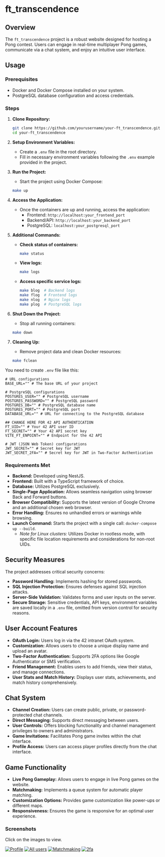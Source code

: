 # ft_transcendence

## Overview
The `ft_transcendence` project is a robust website designed for hosting a Pong contest. Users can engage in real-time multiplayer Pong games, communicate via a chat system, and enjoy an intuitive user interface.

## Usage

### Prerequisites
- Docker and Docker Compose installed on your system.
- PostgreSQL database configuration and access credentials.

### Steps

1. **Clone Repository:**
   ```bash
   git clone https://github.com/yourusername/your-ft_transcendence.git
   cd your-ft_transcendence
   ```

2. **Setup Environment Variables:**
   - Create a `.env` file in the root directory.
   - Fill in necessary environment variables following the `.env` example provided in the project.

3. **Run the Project:**
   - Start the project using Docker Compose:
   ```bash
   make up
   ```

4. **Access the Application:**
   - Once the containers are up and running, access the application:
     - Frontend: `http://localhost:your_frontend_port`
     - Backend/API: `http://localhost:your_backend_port`
     - PostgreSQL: `localhost:your_postgresql_port`

5. **Additional Commands:**

   - **Check status of containers:**
     ```bash
     make status
     ```

   - **View logs:**
     ```bash
     make logs
     ```

   - **Access specific service logs:**
     ```bash
     make blog  # Backend logs
     make flog  # Frontend logs
     make nlog  # Nginx logs
     make plog  # PostgreSQL logs
     ```

6. **Shut Down the Project:**
   - Stop all running containers:
   ```bash
   make down
   ```

7. **Cleaning Up:**
   - Remove project data and clean Docker resources:
   ```bash
   make fclean
   ```

You need to create `.env` file like this:

```env
# URL configurations
BASE_URL="" # The base URL of your project

# PostgreSQL configurations
POSTGRES_USER="" # PostgreSQL username
POSTGRES_PASSWORD="" # PostgreSQL password
POSTGRES_DB="" # PostgreSQL database name
POSTGRES_PORT="" # PostgreSQL port
DATABASE_URL="" # URL for connecting to the PostgreSQL database

## CHANGE HERE FOR 42 API AUTHENTICATION
FT_UID="" # Your 42 API user ID
FT_SECRET="" # Your 42 API secret key
VITE_FT_ENPOINT="" # Endpoint for the 42 API

# JWT (JSON Web Token) configurations
JWT_SECRET="" # Secret key for JWT
JWT_SECRET_2FA="" # Secret key for JWT in Two-Factor Authentication
```

### Requirements Met
- **Backend:** Developed using NestJS.
- **Frontend:** Built with a TypeScript framework of choice.
- **Database:** Utilizes PostgreSQL exclusively.
- **Single-Page Application:** Allows seamless navigation using browser Back and Forward buttons.
- **Browser Compatibility:** Supports the latest version of Google Chrome and an additional chosen web browser.
- **Error Handling:** Ensures no unhandled errors or warnings while browsing.
- **Launch Command:** Starts the project with a single call: `docker-compose up --build`.
  - *Note for Linux clusters:* Utilizes Docker in rootless mode, with specific file location requirements and considerations for non-root UIDs.

## Security Measures
The project addresses critical security concerns:
- **Password Handling:** Implements hashing for stored passwords.
- **SQL Injection Protection:** Ensures defenses against SQL injection attacks.
- **Server-Side Validation:** Validates forms and user inputs on the server.
- **Secure Storage:** Sensitive credentials, API keys, environment variables are saved locally in a `.env` file, omitted from version control for security reasons.

## User Account Features
- **OAuth Login:** Users log in via the 42 intranet OAuth system.
- **Customization:** Allows users to choose a unique display name and upload an avatar.
- **Two-Factor Authentication:** Supports 2FA options like Google Authenticator or SMS verification.
- **Friend Management:** Enables users to add friends, view their status, and manage connections.
- **User Stats and Match History:** Displays user stats, achievements, and match history comprehensively.

## Chat System
- **Channel Creation:** Users can create public, private, or password-protected chat channels.
- **Direct Messaging:** Supports direct messaging between users.
- **User Controls:** Offers blocking functionality and channel management privileges to owners and administrators.
- **Game Invitations:** Facilitates Pong game invites within the chat interface.
- **Profile Access:** Users can access player profiles directly from the chat interface.

## Game Functionality
- **Live Pong Gameplay:** Allows users to engage in live Pong games on the website.
- **Matchmaking:** Implements a queue system for automatic player matching.
- **Customization Options:** Provides game customization like power-ups or different maps.
- **Responsiveness:** Ensures the game is responsive for an optimal user experience.

### Screenshots
Click on the images to view.

[![Profile](./screenshots/Profile.png)](./screenshots/Profile.png)
[![All users](./screenshots/All_users.png)](./screenshots/All_users.png)
[![Matchmaking](./screenshots/Game.png)](./screenshots/Game.png)
[![2fa](./screenshots/2fa.png)](./screenshots/2fa.png)
